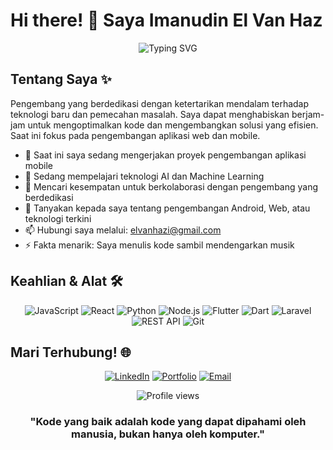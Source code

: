 # Hi there! 👋 Saya Imanudin El Van Haz

<div align="center">
  <img src="https://readme-typing-svg.herokuapp.com?font=Fira+Code&size=32&duration=3000&pause=1000&color=F85D7F&center=true&vCenter=true&width=600&lines=Android+Developer;Web+Developer;Problem+Solver;Tech+Explorer" alt="Typing SVG" />
</div>

## Tentang Saya ✨

Pengembang yang berdedikasi dengan ketertarikan mendalam terhadap teknologi baru dan pemecahan masalah. Saya dapat menghabiskan berjam-jam untuk mengoptimalkan kode dan mengembangkan solusi yang efisien. Saat ini fokus pada pengembangan aplikasi web dan mobile.

- 🔭 Saat ini saya sedang mengerjakan proyek pengembangan aplikasi mobile
- 🌱 Sedang mempelajari teknologi AI dan Machine Learning
- 👯 Mencari kesempatan untuk berkolaborasi dengan pengembang yang berdedikasi
- 💬 Tanyakan kepada saya tentang pengembangan Android, Web, atau teknologi terkini
- 📫 Hubungi saya melalui: elvanhazi@gmail.com
- ⚡ Fakta menarik: Saya menulis kode sambil mendengarkan musik

## Keahlian & Alat 🛠️

<div align="center">
  
![JavaScript](https://img.shields.io/badge/-JavaScript-F7DF1E?style=for-the-badge&logo=javascript&logoColor=black)
![React](https://img.shields.io/badge/-React-61DAFB?style=for-the-badge&logo=react&logoColor=black)
![Python](https://img.shields.io/badge/-Python-3776AB?style=for-the-badge&logo=python&logoColor=white)
![Node.js](https://img.shields.io/badge/-Node.js-339933?style=for-the-badge&logo=node.js&logoColor=white)
![Flutter](https://img.shields.io/badge/-Flutter-02569B?style=for-the-badge&logo=flutter&logoColor=white)
![Dart](https://img.shields.io/badge/-Dart-0175C2?style=for-the-badge&logo=dart&logoColor=white)
![Laravel](https://img.shields.io/badge/-Laravel-FF2D20?style=for-the-badge&logo=laravel&logoColor=white)
![REST API](https://img.shields.io/badge/-REST%20API-FF6C37?style=for-the-badge&logo=postman&logoColor=white)
![Git](https://img.shields.io/badge/-Git-F05032?style=for-the-badge&logo=git&logoColor=white)
</div>

## Mari Terhubung! 🌐

<div align="center">
  
[![LinkedIn](https://img.shields.io/badge/-LinkedIn-0A66C2?style=for-the-badge&logo=linkedin&logoColor=white)](https://www.linkedin.com/in/imanudin-el-van-haz-bb8b0530b/)
[![Portfolio](https://img.shields.io/badge/-Portfolio-000000?style=for-the-badge&logo=notion&logoColor=white)](https://elvanhaz.github.io/portofolio/)
[![Email](https://img.shields.io/badge/-Email-D14836?style=for-the-badge&logo=gmail&logoColor=white)](mailto:elvanhazi@gmail.com)

</div>

<div align="center">
  <img src="https://komarev.com/ghpvc/?username=imanudinel&style=flat-square&color=blueviolet" alt="Profile views" />
  <br>
  
  ### "Kode yang baik adalah kode yang dapat dipahami oleh manusia, bukan hanya oleh komputer."
  
</div>
